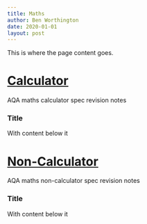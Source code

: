 ```yaml
---
title: Maths
author: Ben Worthington
date: 2020-01-01
layout: post
---
```


This is where the page content goes.

# <u>Calculator</u>

AQA maths calculator spec revision notes

### Title

With content below it

# <u>Non-Calculator</u>

AQA maths non-calculator spec revision notes

### Title

With content below it
